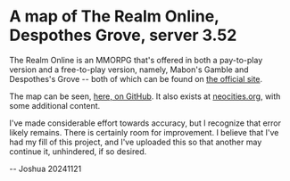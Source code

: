 # A map of The Realm Online, Despothes Grove, server 3.52

The Realm Online is an MMORPG that's offered in both a pay-to-play version and a free-to-play version, namely, Mabon's Gamble and Despothes's Grove -- both of which can be found on [the official site](https://www.realmserver.com/).

The map can be seen, [here, on GitHub](https://superjoshua.github.io/the-realm-online/).
It also exists at [neocities.org](https://superjoshua.neocities.org/the_realm_online/), with some additional content.

I've made considerable effort towards accuracy, but I recognize that error likely remains. There is certainly room for improvement. I believe that I've had my fill of this project, and I've uploaded this so that another may continue it, unhindered, if so desired.

-- Joshua
20241121
